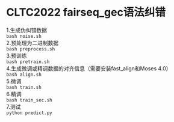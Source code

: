 # CLTC2022 fairseq_gec语法纠错
1.生成伪纠错数据  
```bash noise.sh```  
2.预处理为二进制数据  
```bash preprocess.sh```  
3.预训练  
```bash pretrain.sh```  
4.生成微调或精调数据的对齐信息（需要安装fast_align和Moses 4.0）  
```bash align.sh```  
5.微调  
```bash train.sh```  
6.精调  
```bash train_sec.sh```  
7.测试  
```python predict.py```
